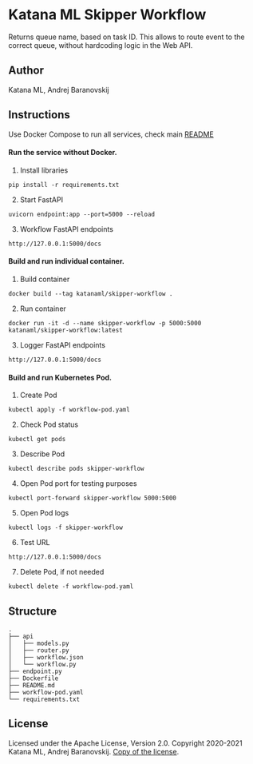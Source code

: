 # Katana ML Skipper Workflow

Returns queue name, based on task ID. This allows to route event to the correct queue, without hardcoding logic in the Web API.

## Author

Katana ML, Andrej Baranovskij

## Instructions

Use Docker Compose to run all services, check main [README](https://github.com/katanaml/katana-skipper/blob/master/README.md)

#### Run the service without Docker.

1. Install libraries

```
pip install -r requirements.txt
```

2. Start FastAPI

```
uvicorn endpoint:app --port=5000 --reload
```

3. Workflow FastAPI endpoints

```
http://127.0.0.1:5000/docs
```

#### Build and run individual container.

1. Build container

```
docker build --tag katanaml/skipper-workflow .
```

2. Run container

```
docker run -it -d --name skipper-workflow -p 5000:5000  katanaml/skipper-workflow:latest
```

3. Logger FastAPI endpoints

```
http://127.0.0.1:5000/docs
```

#### Build and run Kubernetes Pod.

1. Create Pod

```
kubectl apply -f workflow-pod.yaml
```

2. Check Pod status

```
kubectl get pods
```

3. Describe Pod

```
kubectl describe pods skipper-workflow
```

4. Open Pod port for testing purposes

```
kubectl port-forward skipper-workflow 5000:5000
```

5. Open Pod logs

```
kubectl logs -f skipper-workflow
```

6. Test URL

```
http://127.0.0.1:5000/docs
```

7. Delete Pod, if not needed

```
kubectl delete -f workflow-pod.yaml
```


## Structure

```
.
├── api 
│   ├── models.py
│   ├── router.py
│   ├── workflow.json
│   └── workflow.py
├── endpoint.py
├── Dockerfile
├── README.md
├── workflow-pod.yaml
└── requirements.txt
```

## License

Licensed under the Apache License, Version 2.0. Copyright 2020-2021 Katana ML, Andrej Baranovskij. [Copy of the license](https://github.com/katanaml/katana-pipeline/blob/master/LICENSE).
